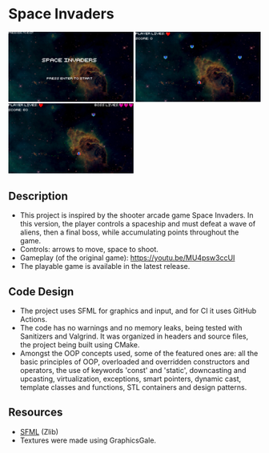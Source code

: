 # Space Invaders

<p>
  <img src="img/screenshot_start.png" width="250" alt="">
  <img src="img/screenshot_phase1.png" width="250" alt="">
  <img src="img/screenshot_phase2.png" width="250" alt="">
</p>

## Description
  - This project is inspired by the shooter arcade game Space Invaders. In this version, the player controls a spaceship and must defeat a wave of aliens, then a final boss, while accumulating points throughout the game.
  - Controls: arrows to move, space to shoot.
  - Gameplay (of the original game): https://youtu.be/MU4psw3ccUI
  - The playable game is available in the latest release.
  
## Code Design

  - The project uses SFML for graphics and input, and for CI it uses GitHub Actions.
  - The code has no warnings and no memory leaks, being tested with Sanitizers and Valgrind. It was organized in headers and source files, the project being built using CMake.
  - Amongst the OOP concepts used, some of the featured ones are: all the basic principles of OOP, overloaded and overridden constructors and operators, the use of keywords 'const' and 'static', downcasting and upcasting, virtualization, exceptions, smart pointers, dynamic cast, template classes and functions, STL containers and design patterns.
  
## Resources

- [SFML](https://github.com/SFML/SFML/tree/aa82ea132b9296a31922772027ad5d14c1fa381b) (Zlib)
- Textures were made using GraphicsGale.